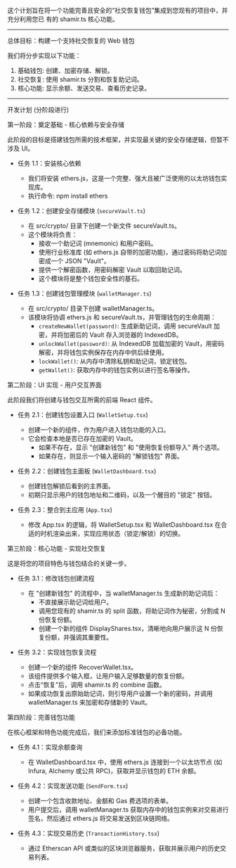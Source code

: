 这个计划旨在将一个功能完善且安全的“社交恢复钱包”集成到您现有的项目中，并充分利用您已
  有的 shamir.ts 核心功能。

  ---

  总体目标：构建一个支持社交恢复的 Web 钱包


  我们将分步实现以下功能：
   1. 基础钱包: 创建、加密存储、解锁。
   2. 社交恢复: 使用 shamir.ts 分割和恢复助记词。
   3. 核心功能: 显示余额、发送交易、查看历史记录。


  ---

  开发计划 (分阶段进行)

  第一阶段：奠定基础 - 核心依赖与安全存储

  此阶段的目标是搭建钱包所需的技术框架，并实现最关键的安全存储逻辑，但暂不涉及 UI。


   * 任务 1.1：安装核心依赖
       * 我们将安装 ethers.js，这是一个完整、强大且被广泛使用的以太坊钱包实现库。
       * 执行命令: npm install ethers


   * 任务 1.2：创建安全存储模块 (`secureVault.ts`)
       * 在 src/crypto/ 目录下创建一个新文件 secureVault.ts。
       * 这个模块将负责：
           * 接收一个助记词 (mnemonic) 和用户密码。
           * 使用行业标准库 (如 ethers.js 自带的加密功能)，通过密码将助记词加密成一个
             JSON "Vault"。
           * 提供一个解密函数，用密码解密 Vault 以取回助记词。
           * 这个模块将是整个钱包安全性的基石。


   * 任务 1.3：创建钱包管理模块 (`walletManager.ts`)
       * 在 src/crypto/ 目录下创建 walletManager.ts。
       * 该模块将协调 ethers.js 和 secureVault.ts，并管理钱包的生命周期：
           * `createNewWallet(password)`: 生成新助记词，调用 secureVault
             加密，并将加密后的 Vault 存入浏览器的 IndexedDB。
           * `unlockWallet(password)`: 从 IndexedDB 加载加密的
             Vault，用密码解密，并将钱包实例保存在内存中供后续使用。
           * `lockWallet()`: 从内存中清除私钥和助记词，锁定钱包。
           * `getWallet()`: 获取内存中的钱包实例以进行签名等操作。

  第二阶段：UI 实现 - 用户交互界面


  此阶段我们将创建与钱包交互所需的前端 React 组件。


   * 任务 2.1：创建钱包设置入口 (`WalletSetup.tsx`)
       * 创建一个新的组件，作为用户进入钱包功能的入口。
       * 它会检查本地是否已存在加密的 Vault。
           * 如果不存在，显示 "创建新钱包" 和 "使用恢复份额导入" 两个选项。
           * 如果存在，则显示一个输入密码的 "解锁钱包" 界面。


   * 任务 2.2：创建钱包主面板 (`WalletDashboard.tsx`)
       * 创建钱包解锁后看到的主界面。
       * 初期只显示用户的钱包地址和二维码，以及一个醒目的 "锁定" 按钮。


   * 任务 2.3：整合到主应用 (`App.tsx`)
       * 修改 App.tsx 的逻辑，将 WalletSetup.tsx 和 WalletDashboard.tsx
         在合适的时机渲染出来，实现应用状态（锁定/解锁）的切换。

  第三阶段：核心功能 - 实现社交恢复

  这是将您的项目特色与钱包结合的关键一步。


   * 任务 3.1：修改钱包创建流程
       * 在 "创建新钱包" 的流程中，当 walletManager.ts 生成新的助记词后：
           * 不直接展示助记词给用户。
           * 调用您现有的 shamir.ts 的 split 函数，将助记词作为秘密，分割成 N
             份恢复份额。
           * 创建一个新的组件 DisplayShares.tsx，清晰地向用户展示这 N
             份恢复份额，并强调其重要性。


   * 任务 3.2：实现钱包恢复流程
       * 创建一个新的组件 RecoverWallet.tsx。
       * 该组件提供多个输入框，让用户输入足够数量的恢复份额。
       * 点击“恢复”后，调用 shamir.ts 的 combine 函数。
       * 如果成功恢复出原始助记词，则引导用户设置一个新的密码，并调用 walletManager.ts
         来加密和存储新的 Vault。

  第四阶段：完善钱包功能

  在核心框架和特色功能完成后，我们来添加标准钱包的必备功能。


   * 任务 4.1：实现余额查询
       * 在 WalletDashboard.tsx 中，使用 ethers.js 连接到一个以太坊节点 (如 Infura,
         Alchemy 或公共 RPC)，获取并显示钱包的 ETH 余额。


   * 任务 4.2：实现发送功能 (`SendForm.tsx`)
       * 创建一个包含收款地址、金额和 Gas 费选项的表单。
       * 用户提交后，调用 walletManager.ts
         获取内存中的钱包实例来对交易进行签名，然后通过 ethers.js
         将交易发送到区块链网络。


   * 任务 4.3：实现交易历史 (`TransactionHistory.tsx`)
       * 通过 Etherscan API 或类似的区块浏览器服务，获取并展示用户的历史交易列表。

